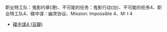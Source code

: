 职业特工队：鬼影约章(港)、不可能的任务：鬼影行动(台)、不可能的任务4、职业特工队4、碟中谍：幽灵协议、Mission: Impossible 4、M: I 4
- [碟中谍4 (豆瓣)](https://movie.douban.com/subject/3068206/)
